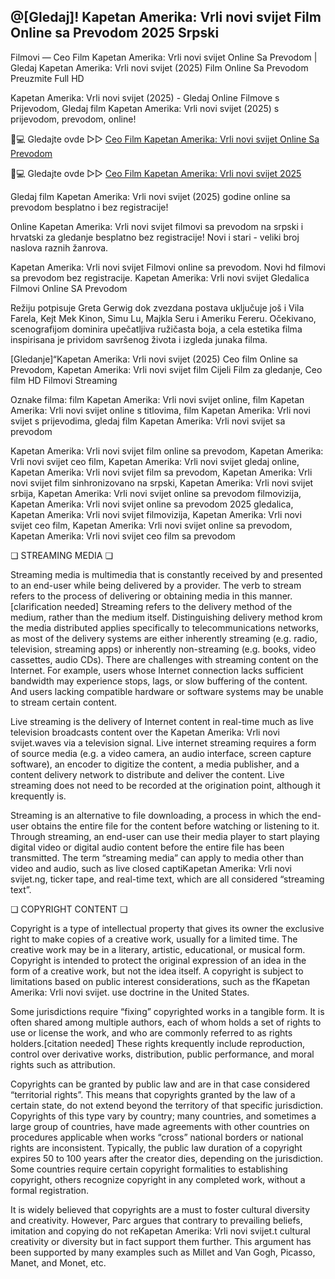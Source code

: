 ## @[Gledaj]! Kapetan Amerika: Vrli novi svijet Film Online sa Prevodom 2025 Srpski

Filmovi — Ceo Film Kapetan Amerika: Vrli novi svijet Online Sa Prevodom | Gledaj Kapetan Amerika: Vrli novi svijet (2025) Film Online Sa Prevodom Preuzmite Full HD

Kapetan Amerika: Vrli novi svijet (2025) - Gledaj Online Filmove s Prijevodom, Gledaj film Kapetan Amerika: Vrli novi svijet (2025) s prijevodom, prevodom, online!

📱💻 Gledajte ovde ▷▷ [Ceo Film Kapetan Amerika: Vrli novi svijet Online Sa Prevodom](https://t.co/rqlsrOWFaz)

📱💻 Gledajte ovde ▷▷ [Ceo Film Kapetan Amerika: Vrli novi svijet 2025](https://t.co/rqlsrOWFaz)

Gledaj film Kapetan Amerika: Vrli novi svijet (2025) godine online sa prevodom besplatno i bez registracije!

Online Kapetan Amerika: Vrli novi svijet filmovi sa prevodom na srpski i hrvatski za gledanje besplatno bez registracije! Novi i stari - veliki broj naslova raznih žanrova.

Kapetan Amerika: Vrli novi svijet Filmovi online sa prevodom. Novi hd filmovi sa prevodom bez registracije. Kapetan Amerika: Vrli novi svijet Gledalica Filmovi Online SA Prevodom

Režiju potpisuje Greta Gerwig dok zvezdana postava uključuje još i Vila Farela, Kejt Mek Kinon, Simu Lu, Majkla Seru i Ameriku Fereru. Očekivano, scenografijom dominira upečatljiva ružičasta boja, a cela estetika filma inspirisana je prividom savršenog života i izgleda junaka filma.

[Gledanje]“Kapetan Amerika: Vrli novi svijet (2025) Ceo film Online sa Prevodom, Kapetan Amerika: Vrli novi svijet film Cijeli Film za gledanje, Ceo film HD Filmovi Streaming

Oznake filma: film Kapetan Amerika: Vrli novi svijet online, film Kapetan Amerika: Vrli novi svijet online s titlovima, film Kapetan Amerika: Vrli novi svijet s prijevodima, gledaj film Kapetan Amerika: Vrli novi svijet sa prevodom

Kapetan Amerika: Vrli novi svijet film online sa prevodom, Kapetan Amerika: Vrli novi svijet ceo film, Kapetan Amerika: Vrli novi svijet gledaj online, Kapetan Amerika: Vrli novi svijet film sa prevodom, Kapetan Amerika: Vrli novi svijet film sinhronizovano na srpski, Kapetan Amerika: Vrli novi svijet srbija, Kapetan Amerika: Vrli novi svijet online sa prevodom filmovizija, Kapetan Amerika: Vrli novi svijet online sa prevodom 2025 gledalica, Kapetan Amerika: Vrli novi svijet filmovizija, Kapetan Amerika: Vrli novi svijet ceo film, Kapetan Amerika: Vrli novi svijet online sa prevodom, Kapetan Amerika: Vrli novi svijet ceo film sa prevodom

❏ STREAMING MEDIA ❏

Streaming media is multimedia that is constantly received by and presented to an end-user while being delivered by a provider. The verb to stream refers to the process of delivering or obtaining media in this manner.[clarification needed] Streaming refers to the delivery method of the medium, rather than the medium itself. Distinguishing delivery method krom the media distributed applies specifically to telecommunications networks, as most of the delivery systems are either inherently streaming (e.g. radio, television, streaming apps) or inherently non-streaming (e.g. books, video cassettes, audio CDs). There are challenges with streaming content on the Internet. For example, users whose Internet connection lacks sufficient bandwidth may experience stops, lags, or slow buffering of the content. And users lacking compatible hardware or software systems may be unable to stream certain content.

Live streaming is the delivery of Internet content in real-time much as live television broadcasts content over the Kapetan Amerika: Vrli novi svijet.waves via a television signal. Live internet streaming requires a form of source media (e.g. a video camera, an audio interface, screen capture software), an encoder to digitize the content, a media publisher, and a content delivery network to distribute and deliver the content. Live streaming does not need to be recorded at the origination point, although it krequently is.

Streaming is an alternative to file downloading, a process in which the end-user obtains the entire file for the content before watching or listening to it. Through streaming, an end-user can use their media player to start playing digital video or digital audio content before the entire file has been transmitted. The term “streaming media” can apply to media other than video and audio, such as live closed captiKapetan Amerika: Vrli novi svijet.ng, ticker tape, and real-time text, which are all considered “streaming text”.

❏ COPYRIGHT CONTENT ❏

Copyright is a type of intellectual property that gives its owner the exclusive right to make copies of a creative work, usually for a limited time. The creative work may be in a literary, artistic, educational, or musical form. Copyright is intended to protect the original expression of an idea in the form of a creative work, but not the idea itself. A copyright is subject to limitations based on public interest considerations, such as the fKapetan Amerika: Vrli novi svijet. use doctrine in the United States.

Some jurisdictions require “fixing” copyrighted works in a tangible form. It is often shared among multiple authors, each of whom holds a set of rights to use or license the work, and who are commonly referred to as rights holders.[citation needed] These rights krequently include reproduction, control over derivative works, distribution, public performance, and moral rights such as attribution.

Copyrights can be granted by public law and are in that case considered “territorial rights”. This means that copyrights granted by the law of a certain state, do not extend beyond the territory of that specific jurisdiction. Copyrights of this type vary by country; many countries, and sometimes a large group of countries, have made agreements with other countries on procedures applicable when works “cross” national borders or national rights are inconsistent. Typically, the public law duration of a copyright expires 50 to 100 years after the creator dies, depending on the jurisdiction. Some countries require certain copyright formalities to establishing copyright, others recognize copyright in any completed work, without a formal registration.

It is widely believed that copyrights are a must to foster cultural diversity and creativity. However, Parc argues that contrary to prevailing beliefs, imitation and copying do not reKapetan Amerika: Vrli novi svijet.t cultural creativity or diversity but in fact support them further. This argument has been supported by many examples such as Millet and Van Gogh, Picasso, Manet, and Monet, etc.
